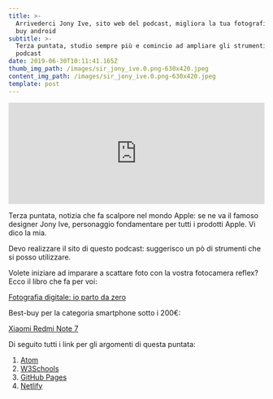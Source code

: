 ```yaml
---
title: >-
  Arrivederci Jony Ive, sito web del podcast, migliora la tua fotografia e best
  buy android
subtitle: >-
  Terza puntata, studio sempre più e comincio ad ampliare gli strumenti del
  podcast
date: 2019-06-30T10:11:41.165Z
thumb_img_path: /images/sir_jony_ive.0.png-630x420.jpeg
content_img_path: /images/sir_jony_ive.0.png-630x420.jpeg
template: post
---
```

<iframe src="https://widget.spreaker.com/player?episode_id=18424355&theme=light&playlist=false&playlist-continuous=false&autoplay=false&live-autoplay=false&chapters-image=true&episode_image_position=right&hide-logo=false&hide-likes=false&hide-comments=false&hide-sharing=false&hide-download=true" width="100%" height="200px" frameborder="0"></iframe>



Terza puntata, notizia che fa scalpore nel mondo Apple: se ne va il famoso designer Jony Ive, personaggio fondamentare per tutti i prodotti Apple. Vi dico la mia.



Devo realizzare il sito di questo podcast: suggerisco un pò di strumenti che si posso utilizzare.



Volete iniziare ad imparare a scattare foto con la vostra fotocamera reflex? Ecco il libro che fa per voi:



[Fotografia digitale: io parto da zero](https://amzn.to/2KfrUXh)



Best-buy per la categoria smartphone sotto i 200€:



[Xiaomi Redmi Note 7](https://amzn.to/2GKCQKp)



Di seguito tutti i link per gli argomenti di questa puntata:

1. [Atom](https://atom.io/)
2. [W3Schools](https://www.w3schools.com/)
3. [GitHub Pages](https://pages.github.com)
4. [Netlify](https://www.netlify.com)
